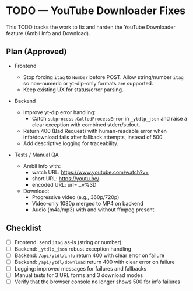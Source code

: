 # TODO — YouTube Downloader Fixes

This TODO tracks the work to fix and harden the YouTube Downloader feature (Ambil Info and Download).

## Plan (Approved)
- Frontend
  - Stop forcing `itag` to `Number` before POST. Allow string/number `itag` so non-numeric or yt-dlp-only formats are supported.
  - Keep existing UX for status/error parsing.

- Backend
  - Improve yt-dlp error handling:
    - Catch `subprocess.CalledProcessError` in `_ytdlp_json` and raise a clear exception with combined stderr/stdout.
  - Return 400 (Bad Request) with human-readable error when info/download fails after fallback attempts, instead of 500.
  - Add descriptive logging for traceability.

- Tests / Manual QA
  - Ambil Info with:
    - watch URL: https://www.youtube.com/watch?v=<id>
    - short URL: https://youtu.be/<id>
    - encoded URL: url=...v%3D<id>
  - Download:
    - Progressive video (e.g., 360p/720p)
    - Video-only 1080p merged to MP4 on backend
    - Audio (m4a/mp3) with and without ffmpeg present

## Checklist
- [ ] Frontend: send `itag` as-is (string or number)
- [ ] Backend: `_ytdlp_json` robust exception handling
- [ ] Backend: `/api/ytdl/info` return 400 with clear error on failure
- [ ] Backend: `/api/ytdl/download` return 400 with clear error on failure
- [ ] Logging: improved messages for failures and fallbacks
- [ ] Manual tests for 3 URL forms and 3 download modes
- [ ] Verify that the browser console no longer shows 500 for info failures
